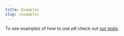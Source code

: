 ```yaml
---
title: Examples
slug: /examples
---
```


To see examples of how to use *p6* check out [our tests](https://github.com/JulesFouchy/p6-docs/tree/main/tests).